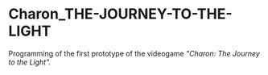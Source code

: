 # Charon_THE-JOURNEY-TO-THE-LIGHT
Programming of the first prototype of the videogame *"Charon: The Journey to the Light".*
